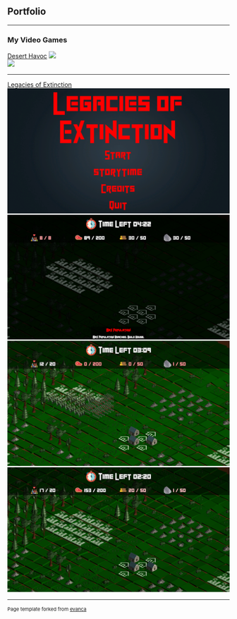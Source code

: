 ## Portfolio

---

### My Video Games 

[Desert Havoc](https://d4centertainment.itch.io/desert)
<img src="https://images/DesHAv1.png?raw=false"/>
<br>
<img src="https://images/DesHAv2.png?raw=false"/>

---
[Legacies of Extinction](https://policeproduction.itch.io/legacies-of-extinction)
<img src="images/Leg1.png?raw=true"/>
<br>
<img src="images/Leg2.png?raw=true"/>
<br>
<img src="images/Leg3.png?raw=true"/>
<br>
<img src="images/Leg4.png?raw=true"/>

---



<p style="font-size:11px">Page template forked from <a href="https://github.com/evanca/quick-portfolio">evanca</a></p>
<!-- Remove above link if you don't want to attibute -->
